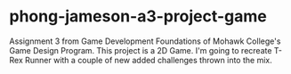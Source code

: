 # phong-jameson-a3-project-game
Assignment 3 from Game Development Foundations of Mohawk College's Game Design Program. This project is a 2D Game. I'm going to recreate T-Rex Runner with a couple of new added challenges thrown into the mix.
